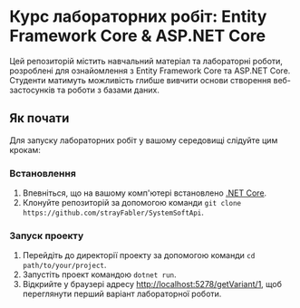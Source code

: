 # Курс лабораторних робіт: Entity Framework Core & ASP.NET Core

Цей репозиторій містить навчальний матеріал та лабораторні роботи, розроблені для ознайомлення з Entity Framework Core та ASP.NET Core. Студенти матимуть можливість глибше вивчити основи створення веб-застосунків та роботи з базами даних.

## Як почати

Для запуску лабораторних робіт у вашому середовищі слідуйте цим крокам:

### Встановлення

1. Впевніться, що на вашому комп'ютері встановлено [.NET Core](https://dotnet.microsoft.com).
2. Клонуйте репозиторій за допомогою команди `git clone https://github.com/strayFabler/SystemSoftApi`.

### Запуск проекту

1. Перейдіть до директорії проекту за допомогою команди `cd path/to/your/project`.
2. Запустіть проект командою `dotnet run`.
3. Відкрийте у браузері адресу [http://localhost:5278/getVariant/1](http://localhost:5278/getVariant/1), щоб переглянути перший варіант лабораторної роботи.
